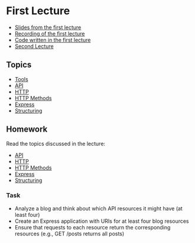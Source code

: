 # First Lecture

- [Slides from the first lecture](Slides.md)
- [Recording of the first lecture]()
- [Code written in the first lecture]()
- [Second Lecture](../Lesson-02/README.md)

## Topics

- [Tools](../../../Back-End-Frameworks/Topics/Tools/README.md)
- [API](../../../Back-End-Frameworks/Topics/API/README.md)
- [HTTP](../../../Back-End-Frameworks/Topics/HTTP/README.md)
- [HTTP Methods](../../../Back-End-Frameworks/Topics/HTTP-Methods/README.md)
- [Express](h../../../Back-End-Frameworks/Topics/Express/README.md)
- [Structuring](../../../Back-End-Frameworks/Topics/Structuring/README.md)

## Homework

Read the topics discussed in the lecture:

- [API](../../../Back-End-Frameworks/Topics/API/README.md)
- [HTTP](../../../Back-End-Frameworks/Topics/HTTP/README.md)
- [HTTP Methods](../../../Back-End-Frameworks/Topics/HTTP-Methods/README.md)
- [Express](../../../Back-End-Frameworks/Topics/Express/README.md)
- [Structuring](../../../Back-End-Frameworks/Topics/Structuring/README.md)

### Task

- Analyze a blog and think about which API resources it might have (at least four)
- Create an Express application with URIs for at least four blog resources
- Ensure that requests to each resource return the corresponding resources (e.g., GET /posts returns all posts)
